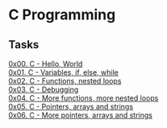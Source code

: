 # C Programming

## Tasks

[0x00. C - Hello, World](https://github.com/Hiluhree/alx-low_level_programming/tree/master/0x00-hello_world)</br>
[0x01. C - Variables, if, else, while](https://github.com/Hiluhree/alx-low_level_programming/tree/master/0x01-variables_if_else_while)</br>
[0x02. C - Functions, nested loops](https://github.com/Hiluhree/alx-low_level_programming/tree/master/0x02-functions_nested_loops)</br>
[0x03. C - Debugging](https://github.com/Hiluhree/alx-low_level_programming/tree/master/0x03-debugging)</br>
[0x04. C - More functions, more nested loops](https://github.com/Hiluhree/alx-low_level_programming/tree/master/0x04-more_functions_nested_loops)</br>
[0x05. C - Pointers, arrays and strings](https://github.com/Hiluhree/alx-low_level_programming/tree/master/0x05-pointers_arrays_strings)</br>
[0x06. C - More pointers, arrays and strings]()</br>

